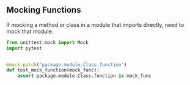 ## Mocking Functions

If mocking a method or class in a module that imports directly, need to mock that module.

```py
from unittest.mock import Mock
import pytest


@mock.patch('package.module.Class.function')
def test_mock_function(mock_func):
    assert package.module.Class.function is mock_func
```
